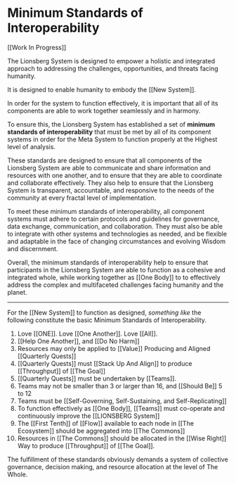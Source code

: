# Minimum Standards of Interoperability

[[Work In Progress]]  

The Lionsberg System is designed to empower a holistic and integrated approach to addressing the challenges, opportunities, and threats facing humanity. 

It is designed to enable humanity to embody the [[New System]]. 

In order for the system to function effectively, it is important that all of its components are able to work together seamlessly and in harmony. 

To ensure this, the Lionsberg System has established a set of **minimum standards of interoperability** that must be met by all of its component systems in order for the Meta System to function properly at the Highest level of analysis. 

These standards are designed to ensure that all components of the Lionsberg System are able to communicate and share information and resources with one another, and to ensure that they are able to coordinate and collaborate effectively. They also help to ensure that the Lionsberg System is transparent, accountable, and responsive to the needs of the community at every fractal level of implementation.

To meet these minimum standards of interoperability, all component systems must adhere to certain protocols and guidelines for governance, data exchange, communication, and collaboration. They must also be able to integrate with other systems and technologies as needed, and be flexible and adaptable in the face of changing circumstances and evolving Wisdom and discernment.

Overall, the minimum standards of interoperability help to ensure that participants in the Lionsberg System are able to function as a cohesive and integrated whole, while working together as [[One Body]] to  to effectively address the complex and multifaceted challenges facing humanity and the planet.

____
For the [[New System]] to function as designed, *something like* the following constitute the basic Minimum Standards of Interoperability. 

1. Love [[ONE]]. Love [[One Another]]. Love [[All]].  
2. [[Help One Another]], and [[Do No Harm]]  
3. Resources may only be applied to [[Value]] Producing and Aligned [[Quarterly Quests]]  
4. [[Quarterly Quests]] must [[Stack Up And Align]] to produce [[Throughput]] of [[The Goal]]  
5. [[Quarterly Quests]] must be undertaken by [[Teams]].  
6. Teams may not be smaller than 3 or larger than 16, and [[Should Be]] 5 to 12  
7. Teams must be [[Self-Governing, Self-Sustaining, and Self-Replicating]]  
8. To function effectively as [[One Body]], [[Teams]] must co-operate and continuously improve the [[LIONSBERG System]]  
9. The [[First Tenth]] of [[Flow]] available to each node in [[The Ecosystem]] should be aggregated into [[The Commons]]  
10. Resources in [[The Commons]] should be allocated in the [[Wise Right]] Way to produce [[Throughput]] of [[The Goal]]. 

The fulfillment of these standards obviously demands a system of collective governance, decision making, and resource allocation at the level of The Whole. 